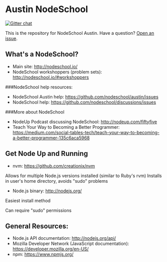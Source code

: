 Austin NodeSchool
======

[![Gitter chat](https://badges.gitter.im/nodeschool/austin.png)](https://gitter.im/nodeschool/austin)

This is the repository for NodeSchool Austin. Have a question? [Open an issue](https://github.com/nodeschool/austin/issues).


What's a NodeSchool?
------
* Main site: http://nodeschool.io/
* NodeSchool workshoppers (problem sets): http://nodeschool.io/#workshoppers

###NodeSchool help resources:
* NodeSchool Austin help: https://github.com/nodeschool/austin/issues
* NodeSchool help: https://github.com/nodeschool/discussions/issues


###More about NodeSchool
* NodeUp Podcast discussing NodeSchool: http://nodeup.com/fiftyfive
* Teach Your Way to Becoming a Better Programmer: https://medium.com/social-tables-tech/teach-your-way-to-becoming-a-better-programmer-135c6aca5968


Get Node Up and Running
------
* nvm: https://github.com/creationix/nvm

Allows for multiple Node.js versions installed (similar to Ruby's rvm)
Installs in user's home directory, avoids "sudo" problems

* Node.js binary: http://nodejs.org/

Easiest install method

Can require "sudo" permissions

General Resources:
------
* Node.js API documentation: http://nodejs.org/api/
* Mozilla Developer Network (JavaScript documentation): https://developer.mozilla.org/en-US/
* npm: https://www.npmjs.org/

